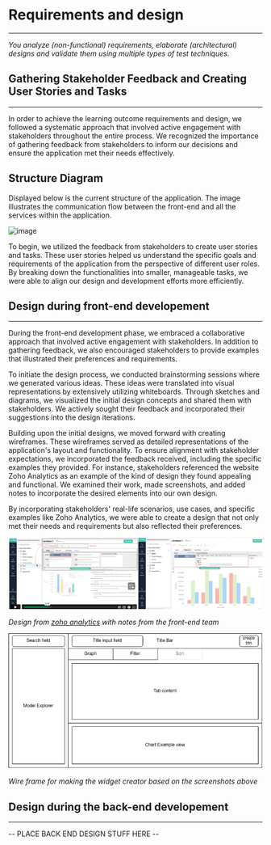 # Requirements and design
***
*You analyze (non-functional) requirements, elaborate (architectural) designs and validate them using multiple types of test techniques.*

## Gathering Stakeholder Feedback and Creating User Stories and Tasks
***
In order to achieve the learning outcome requirements and design, we followed a systematic approach that involved active engagement with stakeholders throughout the entire process. We recognized the importance of gathering feedback from stakeholders to inform our decisions and ensure the application met their needs effectively.

## Structure Diagram
Displayed below is the current structure of the application. The image illustrates the communication flow between the front-end and all the services within the application.

![image](https://github.com/Null-Not-Found/DashBuddy-Documentation/assets/81526735/6af3e65c-7dcd-4615-b084-3cb2ceb4690d)


To begin, we utilized the feedback from stakeholders to create user stories and tasks. These user stories helped us understand the specific goals and requirements of the application from the perspective of different user roles. By breaking down the functionalities into smaller, manageable tasks, we were able to align our design and development efforts more efficiently.

## Design during front-end developement
***
During the front-end development phase, we embraced a collaborative approach that involved active engagement with stakeholders. In addition to gathering feedback, we also encouraged stakeholders to provide examples that illustrated their preferences and requirements.

To initiate the design process, we conducted brainstorming sessions where we generated various ideas. These ideas were translated into visual representations by extensively utilizing whiteboards. Through sketches and diagrams, we visualized the initial design concepts and shared them with stakeholders. We actively sought their feedback and incorporated their suggestions into the design iterations.

Building upon the initial designs, we moved forward with creating wireframes. These wireframes served as detailed representations of the application's layout and functionality. To ensure alignment with stakeholder expectations, we incorporated the feedback received, including the specific examples they provided. For instance, stakeholders referenced the website Zoho Analytics as an example of the kind of design they found appealing and functional. We examined their work, made screenshots, and added notes to incorporate the desired elements into our own design.

By incorporating stakeholders' real-life scenarios, use cases, and specific examples like Zoho Analytics, we were able to create a design that not only met their needs and requirements but also reflected their preferences.

![example widget creater](https://github.com/Null-Not-Found/DashBuddy-Documentation/blob/main/Learning%20Outcomes/Images/Example%20Widget%20creator.png)

*Design from [zoho analytics](https://www.zoho.com/analytics/video-demo.html) with notes from the front-end team*

![wire frame](https://github.com/Null-Not-Found/DashBuddy-Documentation/blob/main/Learning%20Outcomes/Images/widget%20creator%20wire%20frame.png)

*Wire frame for making the widget creator based on the screenshots above*

## Design during the back-end developement
***
-- PLACE BACK END DESIGN STUFF HERE -- 
